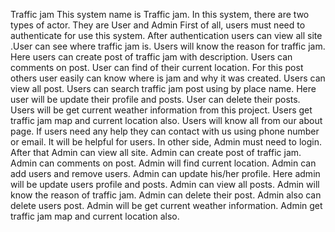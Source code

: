 Traffic jam
This system name is Traffic jam. In this system, there are two types of actor. They are User and Admin 
First of all, users must need to authenticate for use this system. After authentication users can view all site .User can see where traffic jam is. Users will know the reason for traffic jam. Here users can create post of traffic jam with description. Users can comments on post. User can find of their current location. For this post others user easily can know where is jam and why it was created. Users can view all post. Users can search traffic jam post using by place name. Here user will be update their profile and posts. User can delete their posts. Users will be get current weather information from this project. Users get traffic jam map and current location also. Users will know all from our about page. If users need any help they can contact with us using phone number or email. It will be helpful for users.
In other side, Admin must need to login. After that Admin can view all site. Admin can create post of traffic jam. Admin can comments on post. Admin will find current location. Admin can add users and remove users. Admin can update his/her profile. Here admin will be update users profile and posts. Admin can view all posts. Admin will know the reason of traffic jam. Admin can delete their post. Admin also can delete users post. Admin will be get current weather information. Admin get traffic jam map and current location also.
